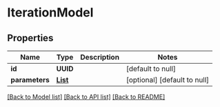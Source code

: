 # IterationModel
## Properties

| Name | Type | Description | Notes |
|------------ | ------------- | ------------- | -------------|
| **id** | **UUID** |  | [default to null] |
| **parameters** | [**List**](ParameterShortModel.md) |  | [optional] [default to null] |

[[Back to Model list]](../README.md#documentation-for-models) [[Back to API list]](../README.md#documentation-for-api-endpoints) [[Back to README]](../README.md)

